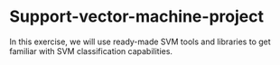 # Support-vector-machine-project
In this exercise, we will use ready-made SVM tools and libraries to get familiar with SVM classification capabilities.
